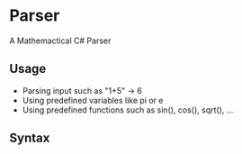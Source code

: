 # Parser
A Mathemactical C# Parser

## Usage
- Parsing input such as "1+5" -> 6
- Using predefined variables like pi or e
- Using predefined functions such as sin(), cos(), sqrt(), ...

## Syntax
